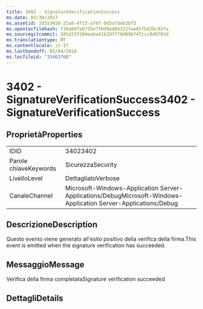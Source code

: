 ```yaml
---
title: 3402 - SignatureVerificationSuccess
ms.date: 03/30/2017
ms.assetid: 2d3a3026-25a8-4f13-a76f-8d3afdeb3bf3
ms.openlocfilehash: f38a0dfa6735e7f6d9ed84322fae65fb42bc93fa
ms.sourcegitcommit: 3d5d33f384eeba41b2dff79d096f47ccc8d8f03d
ms.translationtype: MT
ms.contentlocale: it-IT
ms.lasthandoff: 05/04/2018
ms.locfileid: "33463768"
---
```

# <a name="3402---signatureverificationsuccess"></a><span data-ttu-id="d1f8a-102">3402 - SignatureVerificationSuccess</span><span class="sxs-lookup"><span data-stu-id="d1f8a-102">3402 - SignatureVerificationSuccess</span></span>
## <a name="properties"></a><span data-ttu-id="d1f8a-103">Proprietà</span><span class="sxs-lookup"><span data-stu-id="d1f8a-103">Properties</span></span>  
  
|||  
|-|-|  
|<span data-ttu-id="d1f8a-104">ID</span><span class="sxs-lookup"><span data-stu-id="d1f8a-104">ID</span></span>|<span data-ttu-id="d1f8a-105">3402</span><span class="sxs-lookup"><span data-stu-id="d1f8a-105">3402</span></span>|  
|<span data-ttu-id="d1f8a-106">Parole chiave</span><span class="sxs-lookup"><span data-stu-id="d1f8a-106">Keywords</span></span>|<span data-ttu-id="d1f8a-107">Sicurezza</span><span class="sxs-lookup"><span data-stu-id="d1f8a-107">Security</span></span>|  
|<span data-ttu-id="d1f8a-108">Livello</span><span class="sxs-lookup"><span data-stu-id="d1f8a-108">Level</span></span>|<span data-ttu-id="d1f8a-109">Dettagliato</span><span class="sxs-lookup"><span data-stu-id="d1f8a-109">Verbose</span></span>|  
|<span data-ttu-id="d1f8a-110">Canale</span><span class="sxs-lookup"><span data-stu-id="d1f8a-110">Channel</span></span>|<span data-ttu-id="d1f8a-111">Microsoft-Windows-Application Server-Applications/Debug</span><span class="sxs-lookup"><span data-stu-id="d1f8a-111">Microsoft-Windows-Application Server-Applications/Debug</span></span>|  
  
## <a name="description"></a><span data-ttu-id="d1f8a-112">Descrizione</span><span class="sxs-lookup"><span data-stu-id="d1f8a-112">Description</span></span>  
 <span data-ttu-id="d1f8a-113">Questo evento viene generato all'esito positivo della verifica della firma.</span><span class="sxs-lookup"><span data-stu-id="d1f8a-113">This event is emitted when the signature verification has succeeded.</span></span>  
  
## <a name="message"></a><span data-ttu-id="d1f8a-114">Messaggio</span><span class="sxs-lookup"><span data-stu-id="d1f8a-114">Message</span></span>  
 <span data-ttu-id="d1f8a-115">Verifica della firma completata</span><span class="sxs-lookup"><span data-stu-id="d1f8a-115">Signature verification succeeded</span></span>  
  
## <a name="details"></a><span data-ttu-id="d1f8a-116">Dettagli</span><span class="sxs-lookup"><span data-stu-id="d1f8a-116">Details</span></span>
